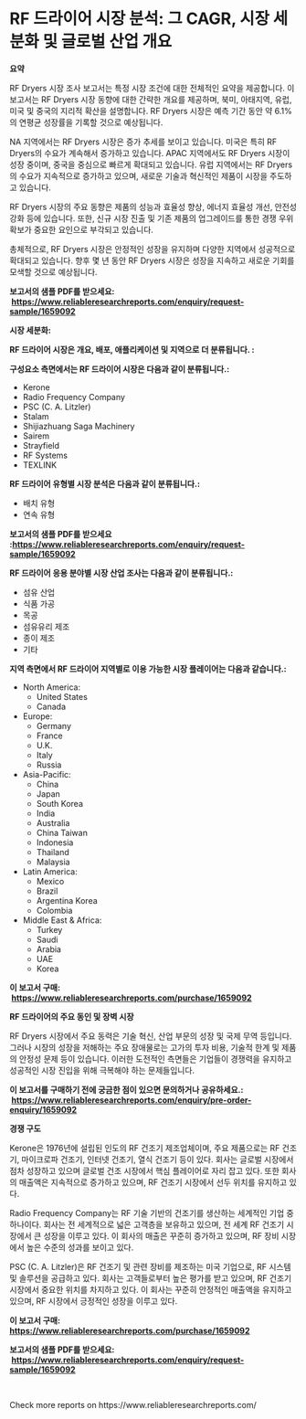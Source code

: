 <p><h1>RF 드라이어 시장 분석: 그 CAGR, 시장 세분화 및 글로벌 산업 개요</h1></p><p><strong>요약</strong></p>
<p><p>RF Dryers 시장 조사 보고서는 특정 시장 조건에 대한 전체적인 요약을 제공합니다. 이 보고서는 RF Dryers 시장 동향에 대한 간략한 개요를 제공하며, 북미, 아태지역, 유럽, 미국 및 중국의 지리적 확산을 설명합니다. RF Dryers 시장은 예측 기간 동안 약 6.1%의 연평균 성장률을 기록할 것으로 예상됩니다.</p><p>NA 지역에서는 RF Dryers 시장은 증가 추세를 보이고 있습니다. 미국은 특히 RF Dryers의 수요가 계속해서 증가하고 있습니다. APAC 지역에서도 RF Dryers 시장이 성장 중이며, 중국을 중심으로 빠르게 확대되고 있습니다. 유럽 지역에서는 RF Dryers의 수요가 지속적으로 증가하고 있으며, 새로운 기술과 혁신적인 제품이 시장을 주도하고 있습니다.</p><p>RF Dryers 시장의 주요 동향은 제품의 성능과 효율성 향상, 에너지 효율성 개선, 안전성 강화 등에 있습니다. 또한, 신규 시장 진출 및 기존 제품의 업그레이드를 통한 경쟁 우위 확보가 중요한 요인으로 부각되고 있습니다.</p><p>총체적으로, RF Dryers 시장은 안정적인 성장을 유지하며 다양한 지역에서 성공적으로 확대되고 있습니다. 향후 몇 년 동안 RF Dryers 시장은 성장을 지속하고 새로운 기회를 모색할 것으로 예상됩니다.</p></p>
<p><strong>보고서의 샘플 PDF를 받으세요: &nbsp;<a href="https://www.reliableresearchreports.com/enquiry/request-sample/1659092">https://www.reliableresearchreports.com/enquiry/request-sample/1659092</a></strong></p>
<p><strong>시장 세분화:</strong></p>
<p><strong> RF 드라이어 시장은 개요, 배포, 애플리케이션 및 지역으로 더 분류됩니다. :</strong></p>
<p><strong>구성요소 측면에서는 RF 드라이어 시장은 다음과 같이 분류됩니다.:</strong></p>
<p><ul><li>Kerone</li><li>Radio Frequency Company</li><li>PSC (C. A. Litzler)</li><li>Stalam</li><li>Shijiazhuang Saga Machinery</li><li>Sairem</li><li>Strayfield</li><li>RF Systems</li><li>TEXLINK</li></ul></p>
<p><strong> RF 드라이어 유형별 시장 분석은 다음과 같이 분류됩니다.:</strong></p>
<p><ul><li>배치 유형</li><li>연속 유형</li></ul></p>
<p><strong>보고서의 샘플 PDF를 받으세요 :<a href="https://www.reliableresearchreports.com/enquiry/request-sample/1659092">https://www.reliableresearchreports.com/enquiry/request-sample/1659092</a></strong></p>
<p><strong> RF 드라이어 응용 분야별 시장 산업 조사는 다음과 같이 분류됩니다.:</strong></p>
<p><ul><li>섬유 산업</li><li>식품 가공</li><li>목공</li><li>섬유유리 제조</li><li>종이 제조</li><li>기타</li></ul></p>
<p><strong>지역 측면에서 RF 드라이어 지역별로 이용 가능한 시장 플레이어는 다음과 같습니다.:</strong></p>
<p><ul>
    <li>
        North America:
        <ul>
            <li>United States</li>
            <li>Canada</li>
        </ul>
    </li>
    <li>
        Europe:
        <ul>
            <li>Germany</li>
            <li>France</li>
            <li>U.K.</li>
            <li>Italy</li>
            <li>Russia</li>
        </ul>
    </li>
    <li>
        Asia-Pacific:
        <ul>
            <li>China</li>
            <li>Japan</li>
            <li>South Korea</li>
            <li>India</li>
            <li>Australia</li>
            <li>China Taiwan</li>
            <li>Indonesia</li>
            <li>Thailand</li>
            <li>Malaysia</li>
        </ul>
    </li>
    <li>
        Latin America:
        <ul>
            <li>Mexico</li>
            <li>Brazil</li>
            <li>Argentina Korea</li>
            <li>Colombia</li>
        </ul>
    </li>
    <li>
        Middle East & Africa:
        <ul>
            <li>Turkey</li>
            <li>Saudi</li>
            <li>Arabia</li>
            <li>UAE</li>
            <li>Korea</li>
        </ul>
    </li>
    </ul></p>
<p><strong>이 보고서 구매: &nbsp;<a href="https://www.reliableresearchreports.com/purchase/1659092">https://www.reliableresearchreports.com/purchase/1659092</a></strong></p>
<p><strong>RF 드라이어의 주요 동인 및 장벽 시장</strong></p>
<p><p>RF Dryers 시장에서 주요 동력은 기술 혁신, 산업 부문의 성장 및 국제 무역 등입니다. 그러나 시장의 성장을 저해하는 주요 장애물로는 고가의 투자 비용, 기술적 한계 및 제품의 안정성 문제 등이 있습니다. 이러한 도전적인 측면들은 기업들이 경쟁력을 유지하고 성공적인 시장 진입을 위해 극복해야 하는 문제들입니다.</p></p>
<p><strong>이 보고서를 구매하기 전에 궁금한 점이 있으면 문의하거나 공유하세요.: &nbsp;<a href="https://www.reliableresearchreports.com/enquiry/pre-order-enquiry/1659092">https://www.reliableresearchreports.com/enquiry/pre-order-enquiry/1659092</a></strong></p>
<p><strong>경쟁 구도</strong></p>
<p><p>Kerone은 1976년에 설립된 인도의 RF 건조기 제조업체이며, 주요 제품으로는 RF 건조기, 마이크로파 건조기, 인터넷 건조기, 열식 건조기 등이 있다. 회사는 글로벌 시장에서 점차 성장하고 있으며 글로벌 건조 시장에서 핵심 플레이어로 자리 잡고 있다. 또한 회사의 매출액은 지속적으로 증가하고 있으며, RF 건조기 시장에서 선두 위치를 유지하고 있다.</p><p>Radio Frequency Company는 RF 기술 기반의 건조기를 생산하는 세계적인 기업 중 하나이다. 회사는 전 세계적으로 넓은 고객층을 보유하고 있으며, 전 세계 RF 건조기 시장에서 큰 성장을 이루고 있다. 이 회사의 매출은 꾸준히 증가하고 있으며, RF 장비 시장에서 높은 수준의 성과를 보이고 있다.</p><p>PSC (C. A. Litzler)은 RF 건조기 및 관련 장비를 제조하는 미국 기업으로, RF 시스템 및 솔루션을 공급하고 있다. 회사는 고객들로부터 높은 평가를 받고 있으며, RF 건조기 시장에서 중요한 위치를 차지하고 있다. 이 회사는 꾸준히 안정적인 매출액을 유지하고 있으며, RF 시장에서 긍정적인 성장을 이루고 있다.</p></p>
<p><strong>이 보고서 구매: &nbsp; <a href="https://www.reliableresearchreports.com/purchase/1659092">https://www.reliableresearchreports.com/purchase/1659092</a></strong></p>
<p><strong>보고서의 샘플 PDF를 받으세요: &nbsp;<a href="https://www.reliableresearchreports.com/enquiry/request-sample/1659092">https://www.reliableresearchreports.com/enquiry/request-sample/1659092</a></strong><strong></strong></p>
<p>&nbsp;</p>
<p>Check more reports on https://www.reliableresearchreports.com/</p>